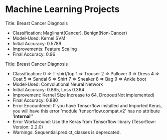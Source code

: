 # Machine Learning Projects
Title: Breast Cancer Diagnosis 
   * Classification: Maglinant(Cancer), Benign(Non-Cancer)  
   * Model-Used: Kernel SVM
   * Initial Accuracy: 0.5789
   * Improvements: Feature Scaling
   * Final Accuracy: 0.96

Title: Breast Cancer Diagnosis 
   * Classification: 0 => T-shirt/top 1 => Trouser 2 => Pullover 3 => Dress 4 => Coat 5 => Sandal 6 => Shirt 7 => Sneaker 8 => Bag 9 => Ankle boot
   * Model-Used: Convolutional Neural Network
   * Initial Accuracy: 0.865, Loss 0.364
   * Improvement: Kernel Size Increase to 64, Dropout(Not implemented)
   * Final Accuracy: 0.880
   * Error Encountered: If you have Tensorflow installed and Imported Keras, you will have this error 'module 'tensorflow.compat.v2' has no attribute '__internal__''
   * Error Workaround: Use the Keras from Tensorflow library (Tesorflow-Version: 2.2.0)
   * Warnings: Sequential.predict_classes is deprecated. 
